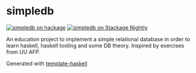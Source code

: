 # simpledb
[![simpledb on hackage](https://img.shields.io/hackage/v/simpledb)](http://hackage.haskell.org/package/simpledb)
[![simpledb on Stackage Nightly](https://stackage.org/package/simpledb/badge/nightly)](https://stackage.org/nightly/package/simpledb)

An education project to implement a simple relational database in order to learn haskell, haskell tooling and some DB theory. Inspired by exercises from UU AFP.

Generated with [template-haskell](https://github.com/jonascarpay/template-haskell)
